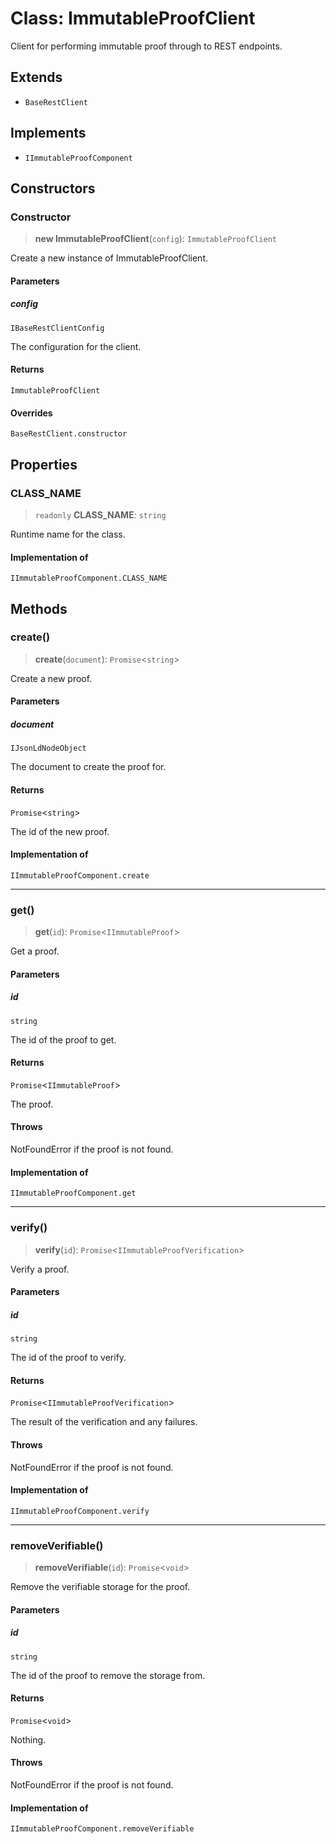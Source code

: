 # Class: ImmutableProofClient

Client for performing immutable proof through to REST endpoints.

## Extends

- `BaseRestClient`

## Implements

- `IImmutableProofComponent`

## Constructors

### Constructor

> **new ImmutableProofClient**(`config`): `ImmutableProofClient`

Create a new instance of ImmutableProofClient.

#### Parameters

##### config

`IBaseRestClientConfig`

The configuration for the client.

#### Returns

`ImmutableProofClient`

#### Overrides

`BaseRestClient.constructor`

## Properties

### CLASS\_NAME

> `readonly` **CLASS\_NAME**: `string`

Runtime name for the class.

#### Implementation of

`IImmutableProofComponent.CLASS_NAME`

## Methods

### create()

> **create**(`document`): `Promise`\<`string`\>

Create a new proof.

#### Parameters

##### document

`IJsonLdNodeObject`

The document to create the proof for.

#### Returns

`Promise`\<`string`\>

The id of the new proof.

#### Implementation of

`IImmutableProofComponent.create`

***

### get()

> **get**(`id`): `Promise`\<`IImmutableProof`\>

Get a proof.

#### Parameters

##### id

`string`

The id of the proof to get.

#### Returns

`Promise`\<`IImmutableProof`\>

The proof.

#### Throws

NotFoundError if the proof is not found.

#### Implementation of

`IImmutableProofComponent.get`

***

### verify()

> **verify**(`id`): `Promise`\<`IImmutableProofVerification`\>

Verify a proof.

#### Parameters

##### id

`string`

The id of the proof to verify.

#### Returns

`Promise`\<`IImmutableProofVerification`\>

The result of the verification and any failures.

#### Throws

NotFoundError if the proof is not found.

#### Implementation of

`IImmutableProofComponent.verify`

***

### removeVerifiable()

> **removeVerifiable**(`id`): `Promise`\<`void`\>

Remove the verifiable storage for the proof.

#### Parameters

##### id

`string`

The id of the proof to remove the storage from.

#### Returns

`Promise`\<`void`\>

Nothing.

#### Throws

NotFoundError if the proof is not found.

#### Implementation of

`IImmutableProofComponent.removeVerifiable`

